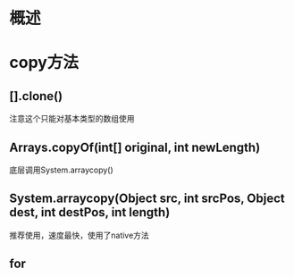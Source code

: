 # 概述
# copy方法
## [].clone()
注意这个只能对基本类型的数组使用


## Arrays.copyOf(int[] original, int newLength)
底层调用System.arraycopy()


## System.arraycopy(Object src, int srcPos, Object dest, int destPos, int length)
推荐使用，速度最快，使用了native方法


## for
